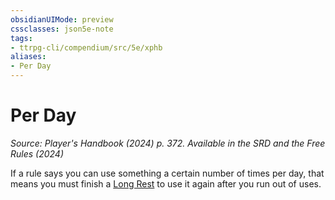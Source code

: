 ```yaml
---
obsidianUIMode: preview
cssclasses: json5e-note
tags:
- ttrpg-cli/compendium/src/5e/xphb
aliases:
- Per Day
---
```

# Per Day
*Source: Player's Handbook (2024) p. 372. Available in the <span title='Systems Reference Document (5.2)'>SRD</span> and the Free Rules (2024)* 

If a rule says you can use something a certain number of times per day, that means you must finish a [Long Rest](/3-Mechanics/CLI/variant-rules/long-rest-xphb.md) to use it again after you run out of uses.